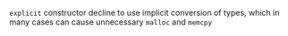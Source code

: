 `explicit` constructor decline to use implicit conversion of types, which in many cases 
can cause unnecessary `malloc` and `memcpy` 
